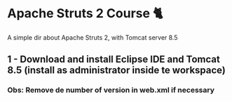 # Apache Struts 2 Course :cat2:
A simple dir about Apache Struts 2, with Tomcat server 8.5

## 1 - Download and install Eclipse IDE and Tomcat 8.5 (install as administrator inside te workspace)
### Obs: Remove de number of version in web.xml if necessary 
